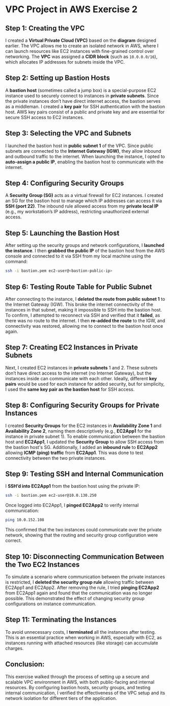 
# VPC Project in AWS Exercise 2

## Step 1: Creating the VPC
I created a **Virtual Private Cloud (VPC)** based on the **diagram** designed earlier. The VPC allows me to create an isolated network in AWS, where I can launch resources like EC2 instances with fine-grained control over networking. 
The **VPC** was assigned a **CIDR block** (such as `10.0.0.0/16`), which allocates IP addresses for subnets inside the VPC.

## Step 2: Setting up Bastion Hosts
A **bastion host** (sometimes called a jump box) is a special-purpose EC2 instance used to securely connect to instances in **private subnets**. Since the private instances don’t have direct internet access, the bastion serves as a middleman.
I created a **key pair** for SSH authentication with the bastion host. AWS key pairs consist of a public and private key and are essential for secure SSH access to EC2 instances.

## Step 3: Selecting the VPC and Subnets
I launched the bastion host in **public subnet 1** of the VPC. Since public subnets are connected to the **Internet Gateway (IGW)**, they allow inbound and outbound traffic to the internet.
When launching the instance, I opted to **auto-assign a public IP**, enabling the bastion host to communicate with the internet.

## Step 4: Configuring Security Groups
A **Security Group (SG)** acts as a virtual firewall for EC2 instances. I created an SG for the bastion host to manage which IP addresses can access it via **SSH (port 22)**.
The inbound rule allowed access from my **private local IP** (e.g., my workstation’s IP address), restricting unauthorized external access.

## Step 5: Launching the Bastion Host
After setting up the security groups and network configurations, I **launched the instance**.
I then **grabbed the public IP** of the bastion host from the AWS console and connected to it via SSH from my local machine using the command:
```bash
ssh -i bastion.pem ec2-user@<bastion-public-ip>
```

## Step 6: Testing Route Table for Public Subnet
After connecting to the instance, I **deleted the route from public subnet 1** to the Internet Gateway (IGW). This broke the internet connectivity of the instances in that subnet, making it impossible to SSH into the bastion host.
To confirm, I attempted to reconnect via SSH and verified that it **failed**, as there was no route to the internet.
I then **re-added the route** to the IGW, and connectivity was restored, allowing me to connect to the bastion host once again.

## Step 7: Creating EC2 Instances in Private Subnets
Next, I created EC2 instances in **private subnets** 1 and 2. These subnets don’t have direct access to the internet (no Internet Gateway), but the instances inside can communicate with each other.
Ideally, different **key pairs** would be used for each instance for added security, but for simplicity, I used the **same key pair as the bastion host** for SSH access.

## Step 8: Configuring Security Groups for Private Instances
I created **Security Groups** for the EC2 instances in **Availability Zone 1** and **Availability Zone 2**, naming them descriptively (e.g., **EC2App1** for the instance in private subnet 1).
To enable communication between the bastion host and **EC2App1**, I updated the **Security Group** to allow SSH access from the bastion host's SG.
Additionally, I added an **inbound rule** to **EC2App2** allowing **ICMP (ping) traffic** from **EC2App1**. This was done to test connectivity between the two private instances.

## Step 9: Testing SSH and Internal Communication
I **SSH’d into EC2App1** from the bastion host using the private IP:
```bash
ssh -i bastion.pem ec2-user@10.0.130.250
```
Once logged into EC2App1, I **pinged EC2App2** to verify internal communication:
```bash
ping 10.0.152.108
```
This confirmed that the two instances could communicate over the private network, showing that the routing and security group configuration were correct.

## Step 10: Disconnecting Communication Between the Two EC2 Instances
To simulate a scenario where communication between the private instances is restricted, I **deleted the security group rule** allowing traffic between EC2App1 and EC2App2.
After removing the rule, I tried **pinging EC2App2** from EC2App1 again and found that the communication was no longer possible. This demonstrated the effect of changing security group configurations on instance communication.

## Step 11: Terminating the Instances
To avoid unnecessary costs, I **terminated** all the instances after testing. This is an essential practice when working in AWS, especially with EC2, as instances running with attached resources (like storage) can accumulate charges.

## Conclusion:
This exercise walked through the process of setting up a secure and scalable VPC environment in AWS, with both public-facing and internal resources. By configuring bastion hosts, security groups, and testing internal communication, I verified the effectiveness of the VPC setup and its network isolation for different tiers of the application.
